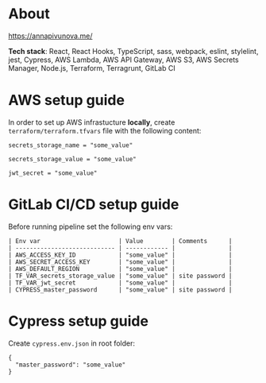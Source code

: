 # About
https://annapivunova.me/

**Tech stack**: React, React Hooks, TypeScript, sass, webpack, eslint, stylelint, jest, Cypress, AWS Lambda, AWS API Gateway, AWS S3, AWS Secrets Manager, Node.js, Terraform, Terragrunt, GitLab CI

# AWS setup guide
In order to set up AWS infrastucture **locally**, create `terraform/terraform.tfvars` file with the following content:
```
secrets_storage_name = "some_value"

secrets_storage_value = "some_value"

jwt_secret = "some_value"
```

# GitLab CI/CD setup guide
Before running pipeline set the following env vars:
```
| Env var                      | Value        | Comments      |
| ---------------------------- | ------------ |               |
| AWS_ACCESS_KEY_ID            | "some_value" |               |
| AWS_SECRET_ACCESS_KEY        | "some_value" |               |
| AWS_DEFAULT_REGION           | "some_value" |               |
| TF_VAR_secrets_storage_value | "some_value" | site password |
| TF_VAR_jwt_secret            | "some_value" |               |
| CYPRESS_master_password      | "some_value" | site password |
```

# Cypress setup guide
Create `cypress.env.json` in root folder:
```
{
  "master_password": "some_value"
}
```
